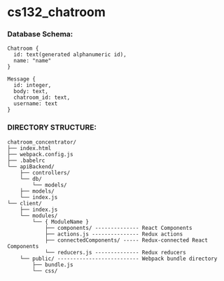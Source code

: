 # cs132_chatroom

### Database Schema:
    Chatroom {
      id: text(generated alphanumeric id),
      name: "name"
    }

    Message {
      id: integer,
      body: text,
      chatroom_id: text,
      username: text
    }

### DIRECTORY STRUCTURE:
    chatroom_concentrator/
    ├── index.html
    ├── webpack.config.js
    ├── .babelrc
    └── apiBackend/
        ├── controllers/
        └── db/
            └── models/
        ├── models/
        └── index.js
    └── client/
        ├── index.js
        └── modules/
            └── { ModuleName }
                ├── components/ -------------- React Components
                ├── actions.js --------------- Redux actions
                ├── connectedComponents/ ----- Redux-connected React Components
                └── reducers.js -------------- Redux reducers
        └── public/ -------------------------- Webpack bundle directory
            ├── bundle.js
            └── css/
